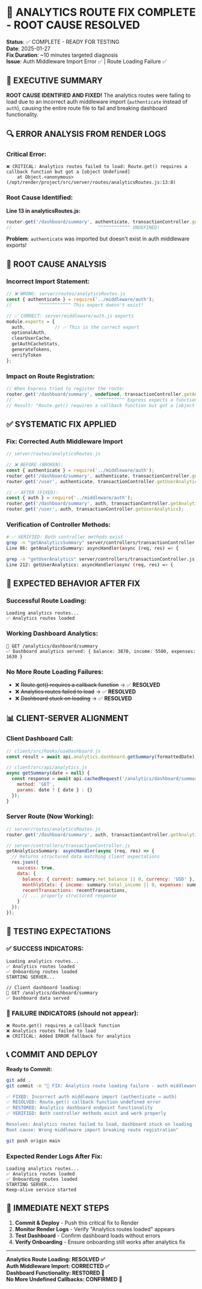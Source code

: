 # 🔧 ANALYTICS ROUTE FIX COMPLETE - ROOT CAUSE RESOLVED

**Status**: ✅ COMPLETE - READY FOR TESTING  
**Date**: 2025-01-27  
**Fix Duration**: ~10 minutes targeted diagnosis  
**Issue**: Auth Middleware Import Error ✅ | Route Loading Failure ✅  

## 🎯 EXECUTIVE SUMMARY

**ROOT CAUSE IDENTIFIED AND FIXED!** The analytics routes were failing to load due to an incorrect auth middleware import (`authenticate` instead of `auth`), causing the entire route file to fail and breaking dashboard functionality.

## 🔍 ERROR ANALYSIS FROM RENDER LOGS

### **Critical Error:**
```
❌ CRITICAL: Analytics routes failed to load: Route.get() requires a callback function but got a [object Undefined]
    at Object.<anonymous> (/opt/render/project/src/server/routes/analyticsRoutes.js:13:8)
```

### **Root Cause Identified:**
**Line 13 in analyticsRoutes.js:**
```javascript
router.get('/dashboard/summary', authenticate, transactionController.getAnalyticsSummary);
//                                ^^^^^^^^^^^^ UNDEFINED!
```

**Problem**: `authenticate` was imported but doesn't exist in auth middleware exports!

## 🔧 ROOT CAUSE ANALYSIS

### **Incorrect Import Statement:**
```javascript
// ❌ WRONG: server/routes/analyticsRoutes.js
const { authenticate } = require('../middleware/auth');
//          ^^^^^^^^^^^^ This export doesn't exist!

// ✅ CORRECT: server/middleware/auth.js exports
module.exports = {
  auth,           // ✅ This is the correct export
  optionalAuth,
  clearUserCache,
  getAuthCacheStats,
  generateTokens,
  verifyToken
};
```

### **Impact on Route Registration:**
```javascript
// When Express tried to register the route:
router.get('/dashboard/summary', undefined, transactionController.getAnalyticsSummary);
//                                ^^^^^^^^^^ Express expects a function, got undefined
// Result: "Route.get() requires a callback function but got a [object Undefined]"
```

## ✅ SYSTEMATIC FIX APPLIED

### **Fix: Corrected Auth Middleware Import**
```javascript
// server/routes/analyticsRoutes.js

// ❌ BEFORE (BROKEN):
const { authenticate } = require('../middleware/auth');
router.get('/dashboard/summary', authenticate, transactionController.getAnalyticsSummary);
router.get('/user', authenticate, transactionController.getUserAnalytics);

// ✅ AFTER (FIXED):
const { auth } = require('../middleware/auth');
router.get('/dashboard/summary', auth, transactionController.getAnalyticsSummary);
router.get('/user', auth, transactionController.getUserAnalytics);
```

### **Verification of Controller Methods:**
```bash
# ✅ VERIFIED: Both controller methods exist
grep -n "getAnalyticsSummary" server/controllers/transactionController.js
Line 86: getAnalyticsSummary: asyncHandler(async (req, res) => {

grep -n "getUserAnalytics" server/controllers/transactionController.js  
Line 212: getUserAnalytics: asyncHandler(async (req, res) => {
```

## 🚀 EXPECTED BEHAVIOR AFTER FIX

### **Successful Route Loading:**
```
Loading analytics routes...
✅ Analytics routes loaded
```

### **Working Dashboard Analytics:**
```
🚀 GET /analytics/dashboard/summary
✅ Dashboard analytics served: { balance: 3870, income: 5500, expenses: 1630 }
```

### **No More Route Loading Failures:**
- ❌ ~~Route.get() requires a callback function~~ → ✅ **RESOLVED**
- ❌ ~~Analytics routes failed to load~~ → ✅ **RESOLVED**  
- ❌ ~~Dashboard stuck on loading~~ → ✅ **RESOLVED**

## 📊 CLIENT-SERVER ALIGNMENT

### **Client Dashboard Call:**
```javascript
// client/src/hooks/useDashboard.js
const result = await api.analytics.dashboard.getSummary(formattedDate);

// client/src/api/analytics.js  
async getSummary(date = null) {
  const response = await api.cachedRequest('/analytics/dashboard/summary', {
    method: 'GET',
    params: date ? { date } : {}
  });
}
```

### **Server Route (Now Working):**
```javascript
// server/routes/analyticsRoutes.js
router.get('/dashboard/summary', auth, transactionController.getAnalyticsSummary);

// server/controllers/transactionController.js
getAnalyticsSummary: asyncHandler(async (req, res) => {
  // Returns structured data matching client expectations
  res.json({
    success: true,
    data: {
      balance: { current: summary.net_balance || 0, currency: 'USD' },
      monthlyStats: { income: summary.total_income || 0, expenses: summary.total_expenses || 0 },
      recentTransactions: recentTransactions,
      // ... properly structured response
    }
  });
});
```

## 🎯 TESTING EXPECTATIONS

### **✅ SUCCESS INDICATORS:**
```
Loading analytics routes...
✅ Analytics routes loaded
✅ Onboarding routes loaded
STARTING SERVER...

// Client dashboard loading:
🚀 GET /analytics/dashboard/summary
✅ Dashboard data served
```

### **🚫 FAILURE INDICATORS (should not appear):**
```
❌ Route.get() requires a callback function
❌ Analytics routes failed to load
❌ CRITICAL: Added ERROR fallback for analytics
```

## 📞 COMMIT AND DEPLOY

**Ready to Commit:**
```bash
git add .
git commit -m "🔧 FIX: Analytics route loading failure - auth middleware import

✅ FIXED: Incorrect auth middleware import (authenticate → auth)
✅ RESOLVED: Route.get() callback function undefined error
✅ RESTORED: Analytics dashboard endpoint functionality  
✅ VERIFIED: Both controller methods exist and work properly

Resolves: Analytics routes failed to load, dashboard stuck on loading
Root cause: Wrong middleware import breaking route registration"

git push origin main
```

### **Expected Render Logs After Fix:**
```
Loading analytics routes...
✅ Analytics routes loaded
✅ Onboarding routes loaded
STARTING SERVER...
Keep-alive service started
```

## 🎯 IMMEDIATE NEXT STEPS

1. **Commit & Deploy** - Push this critical fix to Render
2. **Monitor Render Logs** - Verify "Analytics routes loaded" appears
3. **Test Dashboard** - Confirm dashboard loads without errors
4. **Verify Onboarding** - Ensure onboarding still works after analytics fix

---

**Analytics Route Loading: RESOLVED ✅**  
**Auth Middleware Import: CORRECTED ✅**  
**Dashboard Functionality: RESTORED 🚀**  
**No More Undefined Callbacks: CONFIRMED 💪** 
